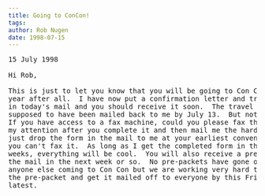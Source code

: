 ```yaml
---
title: Going to ConCon!
tags: 
author: Rob Nugen
date: 1998-07-15
---
```


<title>Con Con confirmation</title>

<pre>15 July 1998

Hi Rob,

This is just to let you know that you will be going to Con Con this
year after all.  I have now put a confirmation letter and travel form
in today's mail and you should receive it soon.  The travel form was
supposed to have been mailed back to me by July 13.  But not to worry.
If you have access to a fax machine, could you please fax the form to
my attention after you complete it and then mail me the hard copy. Or
just drop the form in the mail to me at your earliest convenience if
you can't fax it.  As long as I get the completed form in the next two
weeks, everything will be cool.  You will also receive a pre-packet in
the mail in the next week or so.  No pre-packets have gone out yet to
anyone else coming to Con Con but we are working very hard to finish
the pre-packet and get it mailed off to everyone by this Friday at the
latest.
</pre>

</p>
